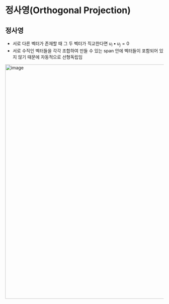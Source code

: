# 정사영(Orthogonal Projection)

## 정사영

- 서로 다른 벡터가 존재할 때 그 두 벡터가 직교한다면 $u_i \bullet u_j = 0$
- 서로 수직인 벡터들을 각각 조합하여 만들 수 있는 span 안에 벡터들이 포함되어 있지 않기 때문에 자동적으로 선형독립임
<img width="745" alt="image" src="https://github.com/y100861/Linear_Algebra/assets/107607076/8225a54a-1aa5-463d-b277-340a65901592">
